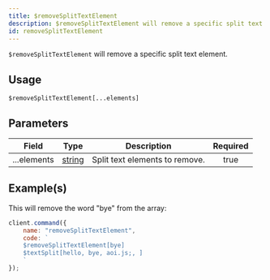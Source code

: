 ```yaml
---
title: $removeSplitTextElement
description: $removeSplitTextElement will remove a specific split text element.
id: removeSplitTextElement
---
```


`$removeSplitTextElement` will remove a specific split text element.

## Usage

```aoi
$removeSplitTextElement[...elements]
```

## Parameters

| Field       | Type                                                                                              | Description                    | Required |
| ----------- | ------------------------------------------------------------------------------------------------- | ------------------------------ | :------: |
| ...elements | [string](https://developer.mozilla.org/en-US/docs/Web/JavaScript/Reference/Global_Objects/String) | Split text elements to remove. |   true   |

## Example(s)

This will remove the word "bye" from the array:

```javascript
client.command({
    name: "removeSplitTextElement",
    code: `
    $removeSplitTextElement[bye]
    $textSplit[hello, bye, aoi.js;, ]
    `
});
```
